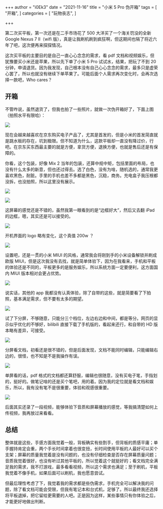 +++
author = "i0Ek3"
date = "2021-11-16"
title = "小米 5 Pro 伪开箱" 
tags = [
    "开箱",
]
categories = [
    "玩物丧志",
]

+++



第二次买平板，第一次还是在二手市场花了 500 大洋买了一个海关罚没的全新 Google Nexus 7 II（wifi 版），真是让我刷机刷到疯狂啊，但这期间也隔了将近六年了吧，这次便再来探探情况。

这次买平板的主要目的是自己一直心心念念的需求，看 pdf 文档和视频娱乐，但犹豫要买小米还是苹果，所以先下单了小米 5 Pro 试试水，结果，把玩了不到 20 分钟，申请退货。因为我发现，自己根本没有自己心心念念的需求，最多只是虚荣心罢了，所以也就没有继续下单苹果了。可能后面个人需求再次变化时，会再次选择一款吧，Who cares？

## 开箱

不管咋说，虽然退货了，但我也拍了一些照片，就做一次伪开箱好了，下面上图（拍照水平有限哈）：

![](https://cdn.jsdelivr.net/gh/i0Ek3/apichost@main/niter.top/package.41apwd17wk1s.jpg)

现在会越来越喜欢在京东购买电子产品了，尤其是首发的，但是小米的首发简直就是跳水板的存在，坑到极限。但不知道为什么，这款平板却一直没有降过价，行吧。在京东买东西最主要的就是方便，拿货方便，退换方便，也就是售后还是有保障的。

你看，这个包装，好像 Mix 2 当年的包装，还算中规中矩，包括里面的布局，也没有什么太多的新意，但也还过得去。选了白色，没有为啥，随机选的，通常我更喜欢黑色，耐脏。手里的手机也差不多都是黑色，沉稳，商务。充电盒子我压根都没拆，也没拍照，所以这里没有展示。

![](https://cdn.jsdelivr.net/gh/i0Ek3/apichost@main/niter.top/whole.5x1koc6lmagw.jpg)

![](https://cdn.jsdelivr.net/gh/i0Ek3/apichost@main/niter.top/pack.4opv77yutl6o.jpg)

这屏幕的感觉还是不错的，虽然我第一眼看到的是“边框好大”，然后又去翻 iPad 的边框，嗯，其实还是可以接受的。

![](https://cdn.jsdelivr.net/gh/i0Ek3/apichost@main/niter.top/face.4ydg083ftw8w.jpg)

开机界面的 logo 略有变化，这个真值 200w ？

![](https://cdn.jsdelivr.net/gh/i0Ek3/apichost@main/niter.top/boot.27zsjj90f6kg.jpg)

设置吧，还是一贯的小米 MIUI 的风格，通常我会将刚到手的小米设备解锁并刷成欧版 MIUI，但是这次我没有去找，就是简单体验下，因为在我看来，手机和平板的体验还是不同的，平板更多的是服务娱乐，所以系统方面一定要便利，这方面国内 MIUI 版本相对会更占优势。

![](https://cdn.jsdelivr.net/gh/i0Ek3/apichost@main/niter.top/setting.23obgde252ao.jpg)

说实话，其他的 app 我都没有认真体验，除了自带的这些，就是简要看了下拍照，基本满足需求，但不要有太多的期望。

![](https://cdn.jsdelivr.net/gh/i0Ek3/apichost@main/niter.top/camera.6ueqisit5mrk.jpg)

试了下分屏，不够随意，只能分三个档位，左边右边和中间，都是等分。网页的显示似乎优化的不够好，bilibili 直接下载了手机版的，看起来还行，和自带的 HD 版本略有差异，可接受。

![](https://cdn.jsdelivr.net/gh/i0Ek3/apichost@main/niter.top/split.21cmgfapmxsw.jpg)

分屏看文档，初看还是很不错的，但是后面发现，文档不能同时编辑，只能编辑右边的，很怪，也不知是不是我操作有误。

![](https://cdn.jsdelivr.net/gh/i0Ek3/apichost@main/niter.top/2pdf.si7hj4rdx5s.jpg)

单屏看的话，pdf 格式的文档都还算舒服，编辑也很随意，没有买电子笔，手指划的，挺好的。做笔记啥的还是买个笔吧，用的着。因为我的定位就是看文档和娱乐，所以，我有没有笔不是很重要，体验和观感很重要。 

![](https://cdn.jsdelivr.net/gh/i0Ek3/apichost@main/niter.top/1pdf.2tryke68k134.jpg)

后面其实还录了一段视频，能够体验下音质和屏幕播放的感觉，等我搞清楚如何上传视频，我再放过来看看。

## 总结

整体就是这些，手感方面我觉着一般，背板确实有些割手，但背板的质感平庸；单手握持肯定会重，两个手长时间拿着也很变扭，长时间使用平板的人最好可以买个支架；屏幕的质量我觉着是没有问题的，也没有仔细检查是否存在屏幕质量问题；音质我觉着很好，也没有听过其他平板的，所以觉着这个就挺好的；看文档完全满足我的需求，我不打游戏，最多看看视频，所以这个需求也满足；至于刷机，平板我觉着不像手机，如果后面可以刷机，我也愿意尝试。

但最后理性考虑了下，我觉着我的需求都是些伪需求，手机完全可以解决我的问题，除了看文档可能会受限，但我有笔记本和台式机，足够了。所以最终我还选择将平板退掉，把它留给更需要的人吧。正是因为这样，某些事情只有你体验之后，才能更好地做出判断。

